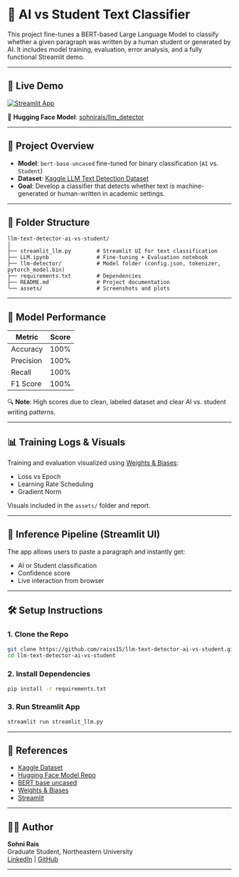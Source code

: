 
# 🤖 AI vs Student Text Classifier

This project fine-tunes a BERT-based Large Language Model to classify whether a given paragraph was written by a human student or generated by AI. It includes model training, evaluation, error analysis, and a fully functional Streamlit demo.

---

## 🚀 Live Demo

[![Streamlit App](https://img.shields.io/badge/Live%20Demo-Streamlit-green?logo=streamlit)](https://llm-text-detector-ai-vs-student.streamlit.app)

🔗 **Hugging Face Model**: [sohnirais/llm_detector](https://huggingface.co/sohnirais/llm_detector)

---

## 📌 Project Overview

- **Model**: `bert-base-uncased` fine-tuned for binary classification (`AI` vs. `Student`)
- **Dataset**: [Kaggle LLM Text Detection Dataset](https://www.kaggle.com/datasets/prajwaldongre/llm-detect-ai-generated-vs-student-generated-text)
- **Goal**: Develop a classifier that detects whether text is machine-generated or human-written in academic settings.

---

## 📁 Folder Structure

```
llm-text-detector-ai-vs-student/
│
├── streamlit_llm.py        # Streamlit UI for text classification
├── LLM.ipynb               # Fine-tuning + Evaluation notebook
├── llm-detector/           # Model folder (config.json, tokenizer, pytorch_model.bin)
├── requirements.txt        # Dependencies
├── README.md               # Project documentation
└── assets/                 # Screenshots and plots
```

---

## 🧪 Model Performance

| Metric     | Score    |
|------------|----------|
| Accuracy   | 100%     |
| Precision  | 100%     |
| Recall     | 100%     |
| F1 Score   | 100%     |

🔍 **Note**: High scores due to clean, labeled dataset and clear AI vs. student writing patterns.

---

## 📊 Training Logs & Visuals

Training and evaluation visualized using [Weights & Biases](https://wandb.ai/):

- Loss vs Epoch
- Learning Rate Scheduling
- Gradient Norm

Visuals included in the `assets/` folder and report.

---

## 🔬 Inference Pipeline (Streamlit UI)

The app allows users to paste a paragraph and instantly get:

- AI or Student classification
- Confidence score
- Live interaction from browser

---

## 🛠️ Setup Instructions

### 1. Clone the Repo
```bash
git clone https://github.com/raiss15/llm-text-detector-ai-vs-student.git
cd llm-text-detector-ai-vs-student
```

### 2. Install Dependencies
```bash
pip install -r requirements.txt
```

### 3. Run Streamlit App
```bash
streamlit run streamlit_llm.py
```

---

## 🔗 References

- [Kaggle Dataset](https://www.kaggle.com/datasets/prajwaldongre/llm-detect-ai-generated-vs-student-generated-text)
- [Hugging Face Model Repo](https://huggingface.co/sohnirais/llm_detector)
- [BERT base uncased](https://huggingface.co/bert-base-uncased)
- [Weights & Biases](https://wandb.ai/)
- [Streamlit](https://streamlit.io/)

---

## 👩‍💻 Author

**Sohni Rais**  
Graduate Student, Northeastern University  
[LinkedIn](https://www.linkedin.com/in/sohnirais) | [GitHub](https://github.com/raiss15)

---
